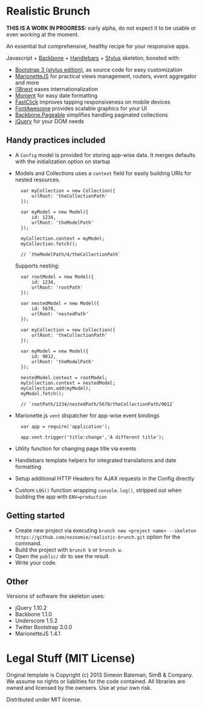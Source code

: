# Realistic Brunch
**THIS IS A WORK IN PROGRESS:** early alpha, do not expect it to be usable or even working at the moment.

An essential but comprehensive, healthy recipe for your responsive apps.

Javascript + [Backbone](http://backbonejs.org/) + [Handlebars](http://handlebarsjs.com/) + [Stylus](http://learnboost.github.com/stylus/) skeleton, boosted with:

* [Bootstrap 3 (stylus edition)](https://github.com/Acquisio/bootstrap-stylus), as source code for easy customization
* [MarionetteJS](http://marionettejs.com/) for practical views management, routers, event aggregator and more
* [i18next](http://i18next.com/) eases internationalization
* [Moment](http://momentjs.com/) for easy date formatting
* [FastClick](https://github.com/ftlabs/fastclick) improves tapping responsiveness on mobile devices
* [FontAwesome](http://fontawesome.io/) provides scalable graphics for your UI
* [Backbone.Pageable](https://github.com/backbone-paginator/backbone-pageable) simplifies handling paginated collections
* [jQuery](http://jquery.com/) for your DOM needs

## Handy practices included

* A `Config` model is provided for storing app-wise data. It merges defaults with the initialization option on startup
* Models and Collections uses a `context` field for easily building URIs for nested resources.

		var myCollection = new Collection({
			urlRoot: 'theCollectionPath'
		});
		
		var myModel = new Model({
			id: 1234,
			urlRoot: 'theModelPath' 
		});
		
		myCollection.context = myModel;
		myCollection.fetch();
		
		// `theModelPath/4/theCollectionPath`

	Supports nesting:

		var rootModel = new Model({
			id: 1234,
			urlRoot: 'rootPath'
		});

		var nestedModel = new Model({
			id: 5678,
			urlRoot: 'nestedPath'
		});

		var myCollection = new Collection({
			urlRoot: 'theCollectionPath'
		});
		
		var myModel = new Model({
			id: 9012,
			urlRoot: 'theModelPath' 
		});
		
		nestedModel.context = rootModel;
		myCollection.context = nestedModel;
		myCollection.add(myModel);
		myModel.fetch();
		
		// `rootPath/1234/nestedPath/5678/theCollectionPath/9012`	
	
* Marionette.js `vent` dispatcher for app-wise event bindings

		var app = require('application');
		
		app.vent.trigger('title:change','A different title');  


* Utility function for changing page title via events
* Handlebars template helpers for integrated translations and date formatting
* Setup additional HTTP Headers for AJAX requests in the Config directly
* Custom `LOG()` function wrapping `console.log()`, stripped out when building the app with `ENV=production`


## Getting started
* Create new project via executing `brunch new <project name> --skeleton https://github.com/nezoomie/realistic-brunch.git` option for the command.
* Build the project with `brunch b` or `brunch w`.
* Open the `public/` dir to see the result.
* Write your code.

## Other
Versions of software the skeleton uses:

* jQuery 1.10.2
* Backbone 1.1.0
* Underscore 1.5.2
* Twitter Bootstrap 3.0.0
* MarionetteJS 1.4.1

# Legal Stuff (MIT License)
Original template is Copyright (c) 2013 Simeon Bateman; SimB & Company. We assume no rights or liablities for the code contained.  All libraries are owned and licensed by the ownsers.  Use at your own risk.

Distributed under MIT license.